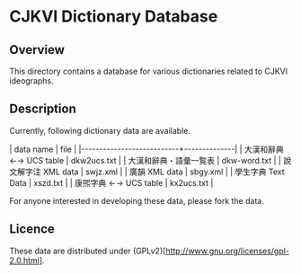 CJKVI Dictionary Database
=========================

## Overview

This directory contains a database for various dictionaries related to
CJKVI ideographs.

## Description

Currently, following dictionary data are available.

| data name                 | file         |
|---------------------------+--------------|
| 大漢和辭典 ←→ UCS table | dkw2ucs.txt  |
| 大漢和辭典・語彙一覧表    | dkw-word.txt |
| 說文解字注 XML data       | swjz.xml     |
| 廣韻 XML data             | sbgy.xml     |
| 學生字典 Text Data        | xszd.txt     |
| 康煕字典 ←→ UCS table   | kx2ucs.txt   |

For anyone interested in developing these data, please fork the data.

## Licence

  These data are distributed under (GPLv2)[http://www.gnu.org/licenses/gpl-2.0.html].
